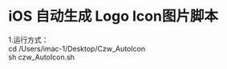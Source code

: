 # iOS 自动生成 Logo Icon图片脚本

1.运行方式： <br /> 
  cd /Users/imac-1/Desktop/Czw_AutoIcon  <br /> 
  sh czw_AutoIcon.sh

